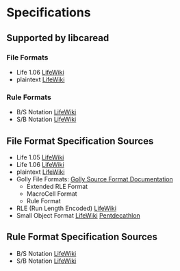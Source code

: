 
# Specifications

## Supported by libcaread

### File Formats

- Life 1.06 [LifeWiki](https://conwaylife.com/wiki/Life_1.06)
- plaintext [LifeWiki](https://conwaylife.com/wiki/Plaintext)

### Rule Formats

- B/S Notation [LifeWiki](https://conwaylife.com/wiki/Rulestring)
- S/B Notation [LifeWiki](https://conwaylife.com/wiki/Rulestring)

## File Format Specification Sources

- Life 1.05 [LifeWiki](https://conwaylife.com/wiki/Life_1.05)
- Life 1.06 [LifeWiki](https://conwaylife.com/wiki/Life_1.06)
- plaintext [LifeWiki](https://conwaylife.com/wiki/Plaintext)
- Golly File Formats: [Golly Source Format Documentation](https://golly.sourceforge.net/Help/formats.html#rle)
  - Extended RLE Format
  - MacroCell Format
  - Rule Format
- RLE (Run Length Encoded) [LifeWiki](https://conwaylife.com/wiki/Run_Length_Encoded)
- Small Object Format [LifeWiki](https://conwaylife.com/wiki/Small_object_format) [Pentdecathlon](https://web.archive.org/web/20211102020428/http://pentadecathlon.com/objects/definitions/definitions.php)

## Rule Format Specification Sources

- B/S Notation [LifeWiki](https://conwaylife.com/wiki/Rulestring)
- S/B Notation [LifeWiki](https://conwaylife.com/wiki/Rulestring)
